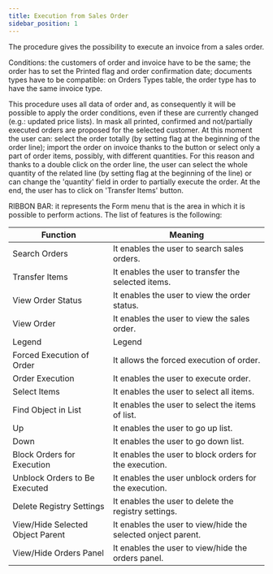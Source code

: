 ```yaml
---
title: Execution from Sales Order
sidebar_position: 1
---
```


The procedure gives the possibility to execute an invoice from a sales order.

Conditions: the customers of order and invoice have to be the same; the order has to set the Printed flag and order confirmation date; documents types have to be compatible: on Orders Types table, the order type has to have the same invoice type.

This procedure uses all data of order and, as consequently it will be possible to apply the order conditions, even if these are currently changed (e.g.: updated price lists). In mask all printed, confirmed and not/partially executed orders are proposed for the selected customer. At this moment the user can: select the order totally (by setting flag at the beginning of the order line); import the order on invoice thanks to the button or select only a part of order items, possibly, with different quantities. For this reason and thanks to a double click on the order line, the user can select the whole quantity of the related line (by setting flag at the beginning of the line) or can change the 'quantity' field in order to partially execute the order. At the end, the user has to click on 'Transfer Items' button.

RIBBON BAR: it represents the Form menu that is the area in which it is possible to perform actions. The list of features is the following:



| Function | Meaning |
| --- | --- |
| Search Orders  | It enables the user to search sales orders. |
| Transfer Items | It enables the user to transfer the selected items. |
| View Order Status | It enables the user to view the order status. |
| View Order | It enables the user to view the sales order. |
| Legend | Legend |
| Forced Execution of Order | It allows the forced execution of order. |
| Order Execution | It enables the user to execute order. |
| Select Items | It enables the user to select all items. |
| Find Object in List | It enables the user to select the items of list. |
| Up | It enables the user to go up list. |
| Down | It enables the user to go down list. |
| Block Orders for Execution | It enables the user to block orders for the execution. |
| Unblock Orders to Be Executed | It enables the user unblock orders for the execution. |
| Delete Registry Settings | It enables the user to delete the registry settings. |
| View/Hide Selected Object Parent | It enables the user to view/hide the selected onject parent. |
| View/Hide Orders Panel | It enables the user to view/hide the orders panel. |






